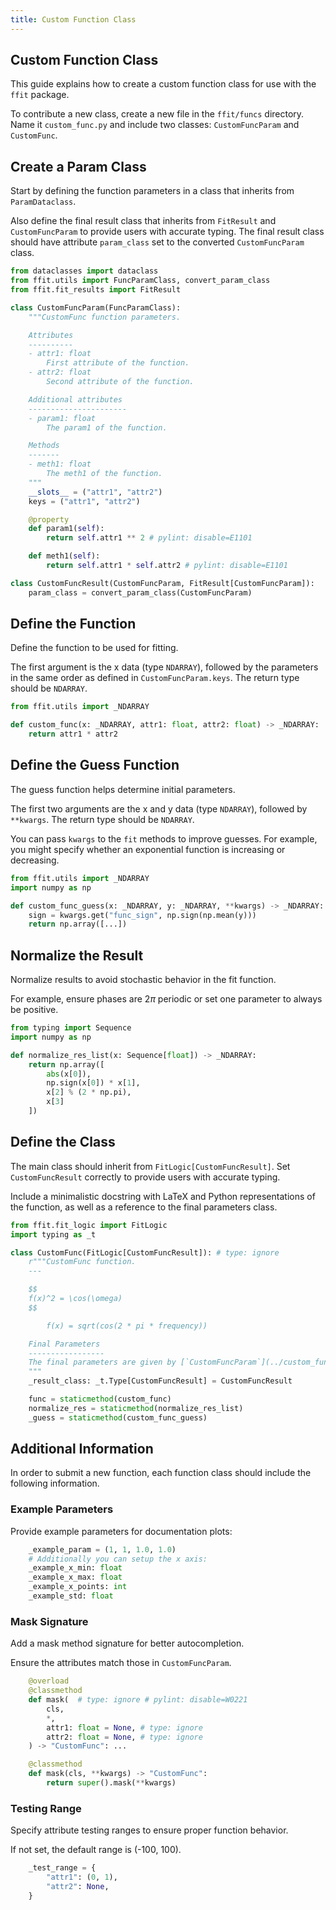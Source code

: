 ```yaml
---
title: Custom Function Class
---
```


## Custom Function Class

This guide explains how to create a custom function class for use with the `ffit` package.

To contribute a new class, create a new file in the `ffit/funcs` directory. Name it `custom_func.py` and include two classes: `CustomFuncParam` and `CustomFunc`.

## Create a Param Class

Start by defining the function parameters in a class that inherits from `ParamDataclass`.

Also define the final result class that inherits from `FitResult` and `CustomFuncParam` to provide users with accurate typing.
The final result class should have attribute `param_class` set to the converted `CustomFuncParam` class.

```python
from dataclasses import dataclass
from ffit.utils import FuncParamClass, convert_param_class
from ffit.fit_results import FitResult

class CustomFuncParam(FuncParamClass):
    """CustomFunc function parameters.

    Attributes
    ----------
    - attr1: float
        First attribute of the function.
    - attr2: float
        Second attribute of the function.

    Additional attributes
    ----------------------
    - param1: float
        The param1 of the function.

    Methods
    -------
    - meth1: float
        The meth1 of the function.
    """
    __slots__ = ("attr1", "attr2")
    keys = ("attr1", "attr2")

    @property
    def param1(self):
        return self.attr1 ** 2 # pylint: disable=E1101

    def meth1(self):
        return self.attr1 * self.attr2 # pylint: disable=E1101

class CustomFuncResult(CustomFuncParam, FitResult[CustomFuncParam]):
    param_class = convert_param_class(CustomFuncParam)
```

## Define the Function

Define the function to be used for fitting.

The first argument is the x data (type `NDARRAY`), followed by the parameters in the same order as defined in `CustomFuncParam.keys`. The return type should be `NDARRAY`.

```python
from ffit.utils import _NDARRAY

def custom_func(x: _NDARRAY, attr1: float, attr2: float) -> _NDARRAY:
    return attr1 * attr2
```

## Define the Guess Function

The guess function helps determine initial parameters.

The first two arguments are the x and y data (type `NDARRAY`), followed by `**kwargs`. The return type should be `NDARRAY`.

You can pass `kwargs` to the `fit` methods to improve guesses. For example, you might specify whether an exponential function is increasing or decreasing.

```python
from ffit.utils import _NDARRAY
import numpy as np

def custom_func_guess(x: _NDARRAY, y: _NDARRAY, **kwargs) -> _NDARRAY:
    sign = kwargs.get("func_sign", np.sign(np.mean(y)))
    return np.array([...])
```

## Normalize the Result

Normalize results to avoid stochastic behavior in the fit function.

For example, ensure phases are $2\pi$ periodic or set one parameter to always be positive.

```python
from typing import Sequence
import numpy as np

def normalize_res_list(x: Sequence[float]) -> _NDARRAY:
    return np.array([
        abs(x[0]),
        np.sign(x[0]) * x[1],
        x[2] % (2 * np.pi),
        x[3]
    ])
```

## Define the Class

The main class should inherit from `FitLogic[CustomFuncResult]`. Set `CustomFuncResult` correctly to provide users with accurate typing.

Include a minimalistic docstring with LaTeX and Python representations of the function, as well as a reference to the final parameters class.

```python
from ffit.fit_logic import FitLogic
import typing as _t

class CustomFunc(FitLogic[CustomFuncResult]): # type: ignore
    r"""CustomFunc function.
    ---

    $$
    f(x)^2 = \cos(\omega)
    $$

        f(x) = sqrt(cos(2 * pi * frequency))

    Final Parameters
    -----------------
    The final parameters are given by [`CustomFuncParam`](../custom_func_param/) dataclass.
    """
    _result_class: _t.Type[CustomFuncResult] = CustomFuncResult

    func = staticmethod(custom_func)
    normalize_res = staticmethod(normalize_res_list)
    _guess = staticmethod(custom_func_guess)
```

## Additional Information

In order to submit a new function, each function class should include the following information.

### Example Parameters

Provide example parameters for documentation plots:

```python
    _example_param = (1, 1, 1.0, 1.0)
    # Additionally you can setup the x axis:
    _example_x_min: float
    _example_x_max: float
    _example_x_points: int
    _example_std: float
```

### Mask Signature

Add a mask method signature for better autocompletion.

Ensure the attributes match those in `CustomFuncParam`.

```python
    @overload
    @classmethod
    def mask(  # type: ignore # pylint: disable=W0221
        cls,
        *,
        attr1: float = None, # type: ignore
        attr2: float = None, # type: ignore
    ) -> "CustomFunc": ...

    @classmethod
    def mask(cls, **kwargs) -> "CustomFunc":
        return super().mask(**kwargs)
```

### Testing Range

Specify attribute testing ranges to ensure proper function behavior.

If not set, the default range is (-100, 100).

```python
    _test_range = {
        "attr1": (0, 1),
        "attr2": None,
    }
```
